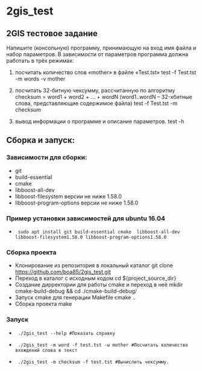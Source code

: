 # 2gis_test

## 2GIS тестовое задание

Напишите (консольную) программу, принимающую на вход  имя файла и набор параметров. 
В зависимости от параметров программа должна работать в трёх режимах:

1) посчитать количество слов «mother» в файле «Test.tst»
test -f Test.tst -m words -v mother

2) посчитать 32-битную чексумму, рассчитанную по алгоритму 
checksum = word1 + word2 + … + wordN (word1..wordN – 32-хбитные слова, представляющие содержимое файла)
test -f Test.tst -m checksum

3) вывод информации о программе и описание параметров.
test -h


## Сборка и запуск:
### Зависимости для сборки:
* git
* build-essential
* cmake
* libboost-all-dev
* libboost-filesystem версии не ниже 1.58.0
* libboost-program-options версии не ниже 1.58.0
### Пример установки зависимостей для ubuntu 16.04
*      sudo apt install git build-essential cmake  libboost-all-dev libboost-filesystem1.58.0 libboost-program-options1.58.0
### Сборка проекта

* Клонирование из репозитория в локальный каталог
git clone https://github.com/boa85/2gis_test.git
* Переход в каталог с исходным кодом
cd ${project_source_dir}
* Создание дирректории для работы cmake и переход в неё
mkdir cmake-build-debug && cd ./cmake-build-debug/
* Запуск cmake для генерации Makefile
cmake ..
* Сборка проекта 
make

###  Запуск


*      ./2gis_test --help #Показать справку
*      ./2gis_test -m word -f test.tst -w mother #Посчитать количество вхождений слова в текст
*      ./2gis_test -m checksum -f test.tst #Вычислить чексумму.
